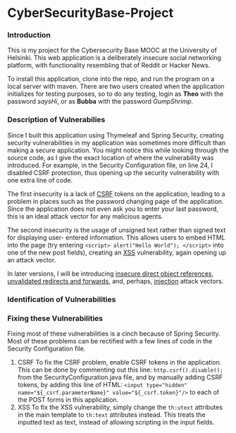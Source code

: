 # CyberSecurityBase-Project

### Introduction

This is my project for the Cybersecurity Base MOOC at the University of Helsinki. This web application is a deliberately insecure social networking platform, with functionality resembling that of Reddit or Hacker News.

To install this application, clone into the repo, and run the program on a local server with maven. There are two users created when the application initializes for testing purposes, so to do any testing, login as **Theo** with the password *saysHi*, or as **Bubba** with the password *GumpShrimp*.

### Description of Vulnerabilies

Since I built this application using Thymeleaf and Spring Security, creating security vulnerabilities in my application was sometimes more difficult than making a secure application. You might notice this while looking through the source code, as I give the exact location of where the vulnerability was introduced. For example, in the Security Configuration file, on line 24, I disabled CSRF protection, thus opening up the security vulnerability with one extra line of code. 

The first insecurity is a lack of [CSRF](https://www.owasp.org/index.php/Top_10_2013-A8-Cross-Site_Request_Forgery_(CSRF)) tokens on the application, leading to a problem in places such as the password changing page of the application. Since the application does not even ask you to enter your last password, this is an ideal attack vector for any malicious agents. 

The second insecurity is the usage of unsigned text rather than signed text for displaying user- entered information. This allows users to embed HTML into the page (try entering `<script> alert("Hello World"); </script>` into one of the new post fields), creating an [XSS](https://www.owasp.org/index.php/Top_10_2013-A3-Cross-Site_Scripting_(XSS)) vulnerability, again opening up an attack vector.

In later versions, I will be introducing [insecure direct object references](https://www.owasp.org/index.php/Top_10_2013-A4-Insecure_Direct_Object_References), [unvalidated redirects and forwards](https://www.owasp.org/index.php/Top_10_2013-A10-Unvalidated_Redirects_and_Forwards), and, perhaps, [injection](https://www.owasp.org/index.php/Top_10_2013-A1-Injection) attack vectors.

### Identification of Vulnerabilities


### Fixing these Vulnerabilities

Fixing most of these vulnerabilities is a cinch because of Spring Security. Most of these problems can be rectified with a few lines of code in the Security Configuration file.
1. CSRF
   To fix the CSRF problem, enable CSRF tokens in the application. This can be done by commenting out this line: `http.csrf().disable();` from the SecurityConfiguration.java file, and by manually adding CSRF tokens, by adding this line of HTML: `<input type="hidden" name="${_csrf.parameterName}" value="${_csrf.token}"/>` to each of the POST forms in this application.
2. XSS 
   To fix the XSS vulnerability, simply change the `th:utext` attributes in the main template to `th:text` attributes instead.   This treats the inputted text as text, instead of allowing scripting in the input fields.
